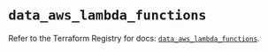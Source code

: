# `data_aws_lambda_functions`

Refer to the Terraform Registry for docs: [`data_aws_lambda_functions`](https://registry.terraform.io/providers/hashicorp/aws/6.12.0/docs/data-sources/lambda_functions).
